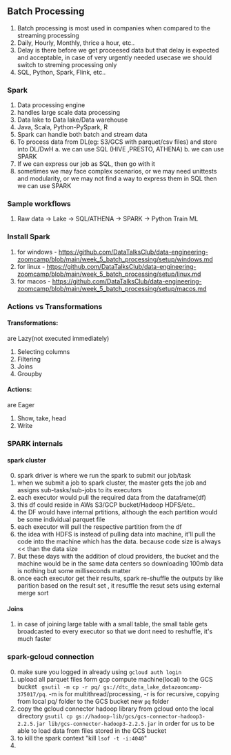 ## Batch Processing

1. Batch processing is most used in companies when compared to the streaming processing
2. Daily, Hourly, Monthly, thrice a hour, etc..
3. Delay is there before we get proceesed data but that delay is expected and acceptable, in case of very urgently needed usecase we should switch to streming processing only
4.  SQL, Python, Spark, Flink, etc..

### Spark
1. Data processing engine
2. handles large scale data processing
3. Data lake to Data lake/Data warehouse
4. Java, Scala, Python-PySpark, R
5. Spark can handle both batch and stream data
6. To process data from DL(eg: S3/GCS with parquet/csv files) and store into DL/DwH
    a. we can use SQL (HIVE ,PRESTO, ATHENA)
    b. we can use SPARK
7. If we can express our job as SQL, then go with it
8. sometimes we may face complex scenarios, or we may need unittests and modularity, or we may not find a way to express them in SQL then we can use SPARK

### Sample workflows
1. Raw data -> Lake -> SQL/ATHENA -> SPARK -> Python Train ML

### Install Spark
1. for windows - https://github.com/DataTalksClub/data-engineering-zoomcamp/blob/main/week_5_batch_processing/setup/windows.md
2. for linux - https://github.com/DataTalksClub/data-engineering-zoomcamp/blob/main/week_5_batch_processing/setup/linux.md
3. for macos - https://github.com/DataTalksClub/data-engineering-zoomcamp/blob/main/week_5_batch_processing/setup/macos.md



### Actions vs Transformations
#### Transformations:
are Lazy(not executed immediately)
1. Selecting columns
2. Filtering
3. Joins
4. Groupby


#### Actions:
are Eager
1. Show, take, head
2. Write


### SPARK internals
#### spark cluster
0. spark driver is where we run the spark to submit our job/task
1. when we submit a job to spark cluster, the master gets the job and assigns sub-tasks/sub-jobs to its executors
2. each executor would pull the required data from the dataframe(df)
3. this df could reside in AWs S3/GCP bucket/Hadoop HDFS/etc..
4. the DF would have internal prtitions, although the each partition would be some individual parquet file
5. each executor will pull the respective partition from the df 
6. the idea with HDFS is instead of pulling data into machine, it'll pull the code into the machine which has the data. because code size is always << than the data size
7. But these days with the addition of cloud providers, the bucket and the machine would be in the same data centers so downloading 100mb data is nothing but some milliseconds matter
8. once each executor get their results, spark re-shuffle the outputs by like parition based on the result set , it resuffle the resut sets using external merge sort


#### Joins
1. in case of joining large table with a small table, the small table gets broadcasted to every executor so that we dont need to reshuffle, it's much faster


### spark-gcloud connection
0. make sure you logged in already using `gcloud auth login`
1. upload all parquet files form gcp compute machine(local) to the GCS bucket ` gsutil -m cp -r pq/ gs://dtc_data_lake_datazoomcamp-375017/pq`. -m is for multithread/processing, -r is for recursive, copying from local pq/ folder to the GCS bucket new `pq` folder
2. copy the gcloud connector hadoop library from gcloud onto the local directory `gsutil cp gs://hadoop-lib/gcs/gcs-connector-hadoop3-2.2.5.jar lib/gcs-connector-hadoop3-2.2.5.jar` in order for us to be able to load data from files stored in the GCS bucket
3. to kill the spark context "kill `lsof -t -i:4040`"
4. 
